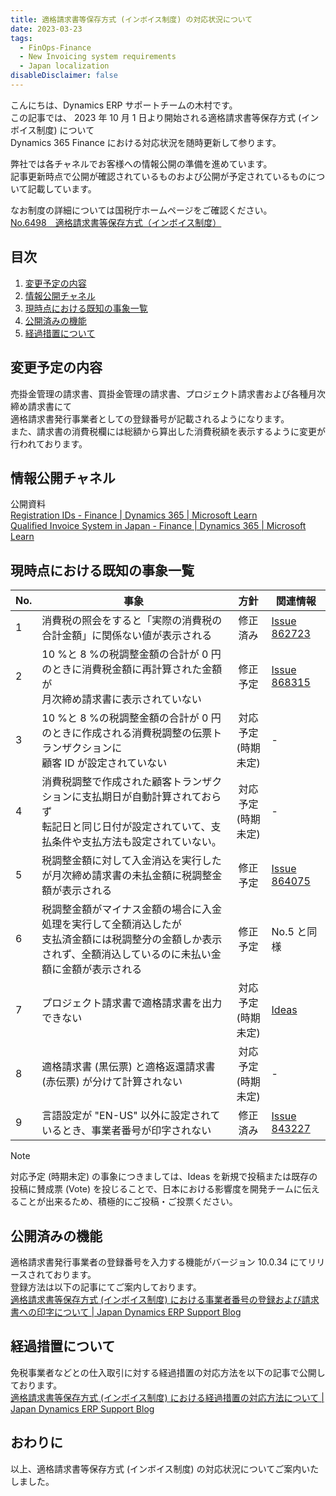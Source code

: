 ```yaml
---
title: 適格請求書等保存方式 (インボイス制度) の対応状況について
date: 2023-03-23
tags:
  - FinOps-Finance
  - New Invoicing system requirements
  - Japan localization
disableDisclaimer: false
---
```


こんにちは、Dynamics ERP サポートチームの木村です。  
この記事では、 2023 年 10 月 1 日より開始される適格請求書等保存方式 (インボイス制度) について  
Dynamics 365 Finance における対応状況を随時更新して参ります。  

<!-- more -->
弊社では各チャネルでお客様への情報公開の準備を進めています。  
記事更新時点で公開が確認されているものおよび公開が予定されているものについて記載しています。  

なお制度の詳細については国税庁ホームページをご確認ください。  
[No.6498 適格請求書等保存方式（インボイス制度）](https://www.nta.go.jp/taxes/shiraberu/taxanswer/shohi/6498.htm)  

## 目次
1. [変更予定の内容](#update-contents)
1. [情報公開チャネル](#information-channel)
1. [現時点における既知の事象一覧](#bug-list)
1. [公開済みの機能](#published-function)
1. [経過措置について](#transitional-measures)


<a id='update-contents'></a>

## 変更予定の内容
売掛金管理の請求書、買掛金管理の請求書、プロジェクト請求書および各種月次締め請求書にて  
適格請求書発行事業者としての登録番号が記載されるようになります。  
また、請求書の消費税欄には総額から算出した消費税額を表示するように変更が行われております。  
  
<a id='information-channel'></a>

## 情報公開チャネル
公開資料  
  [Registration IDs - Finance | Dynamics 365 | Microsoft Learn](https://learn.microsoft.com/en-us/dynamics365/finance/localizations/europe/emea-registration-ids)  
  [Qualified Invoice System in Japan - Finance | Dynamics 365 | Microsoft Learn](https://learn.microsoft.com/en-us/dynamics365/finance/localizations/japan/apac-jpn-qualified-invoice-system)


<a id='bug-list'></a>

## 現時点における既知の事象一覧
| No. | 事象 | 方針 | 関連情報 |
| ---- | ---- | :----: | ---- |
| 1 | 消費税の照会をすると「実際の消費税の合計金額」に関係ない値が表示される | 修正済み | [Issue 862723](https://fix.lcs.dynamics.com/Issue/Details?bugId=862723) |
| 2 | 10 %と 8 %の税調整金額の合計が 0 円のときに消費税金額に再計算された金額が<br>月次締め請求書に表示されていない | 修正予定 | [Issue 868315](https://fix.lcs.dynamics.com/Issue/Details?bugId=868315) |
| 3 | 10 %と 8 %の税調整金額の合計が 0 円のときに作成される消費税調整の伝票トランザクションに<br>顧客 ID が設定されていない | 対応予定<br>(時期未定) | - |
| 4 | 消費税調整で作成された顧客トランザクションに支払期日が自動計算されておらず<br>転記日と同じ日付が設定されていて、支払条件や支払方法も設定されていない。 | 対応予定<br>(時期未定) | - |
| 5 | 税調整金額に対して入金消込を実行したが月次締め請求書の未払金額に税調整金額が表示される | 修正予定 | [Issue 864075](https://fix.lcs.dynamics.com/Issue/Details?bugId=864075) |
| 6 | 税調整金額がマイナス金額の場合に入金処理を実行して全額消込したが<br>支払済金額には税調整分の金額しか表示されず、全額消込しているのに未払い金額に金額が表示される | 修正予定 | No.5 と同様 |
| 7 | プロジェクト請求書で適格請求書を出力できない | 対応予定<br>(時期未定) | [Ideas](https://experience.dynamics.com/ideas/idea/?ideaid=6abad8dc-3293-ee11-a81c-000d3a7e6e50) |
| 8 | 適格請求書 (黒伝票) と適格返還請求書 (赤伝票) が分けて計算されない | 対応予定<br>(時期未定) | - |
| 9 | 言語設定が "EN-US" 以外に設定されているとき、事業者番号が印字されない | 修正済み | [Issue 843227](https://fix.lcs.dynamics.com/Issue/Details?bugId=843227) |

> [!NOTE]
> 対応予定 (時期未定) の事象につきましては、Ideas を新規で投稿または既存の投稿に賛成票 (Vote) を投じることで、日本における影響度を開発チームに伝えることが出来るため、積極的にご投稿・ご投票ください。

<a id='published-function'></a>

## 公開済みの機能
適格請求書発行事業者の登録番号を入力する機能がバージョン 10.0.34 にてリリースされております。  
登録方法は以下の記事にてご案内しております。  
[適格請求書等保存方式 (インボイス制度) における事業者番号の登録および請求書への印字について | Japan Dynamics ERP Support Blog](https://jpdynamicserp.github.io/blog/FinOps-Finance/new-invoicing-system-requirements-QIInumber-setting/)


<a id='transitional-measures'></a>

## 経過措置について
免税事業者などとの仕入取引に対する経過措置の対応方法を以下の記事で公開しております。  
[適格請求書等保存方式 (インボイス制度) における経過措置の対応方法について | Japan Dynamics ERP Support Blog](https://jpdynamicserp.github.io/blog/FinOps-Finance/new-invoicing-system-requirements-transitional-measures/)

## おわりに  
以上、適格請求書等保存方式 (インボイス制度) の対応状況についてご案内いたしました。  
